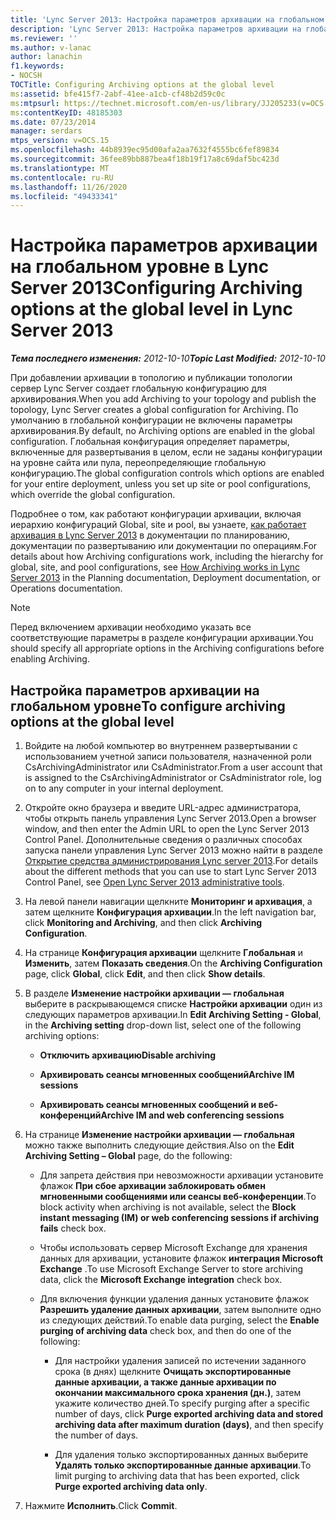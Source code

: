 ```yaml
---
title: 'Lync Server 2013: Настройка параметров архивации на глобальном уровне'
description: 'Lync Server 2013: Настройка параметров архивации на глобальном уровне.'
ms.reviewer: ''
ms.author: v-lanac
author: lanachin
f1.keywords:
- NOCSH
TOCTitle: Configuring Archiving options at the global level
ms:assetid: bfe415f7-2abf-41ee-a1cb-cf48b2d59c0c
ms:mtpsurl: https://technet.microsoft.com/en-us/library/JJ205233(v=OCS.15)
ms:contentKeyID: 48185303
ms.date: 07/23/2014
manager: serdars
mtps_version: v=OCS.15
ms.openlocfilehash: 44b8939ec95d00afa2aa7632f4555bc6fef89834
ms.sourcegitcommit: 36fee89bb887bea4f18b19f17a8c69daf5bc423d
ms.translationtype: MT
ms.contentlocale: ru-RU
ms.lasthandoff: 11/26/2020
ms.locfileid: "49433341"
---
```

# <a name="configuring-archiving-options-at-the-global-level-in-lync-server-2013"></a><span data-ttu-id="b1b62-103">Настройка параметров архивации на глобальном уровне в Lync Server 2013</span><span class="sxs-lookup"><span data-stu-id="b1b62-103">Configuring Archiving options at the global level in Lync Server 2013</span></span>

<div data-xmlns="http://www.w3.org/1999/xhtml">

<div class="topic" data-xmlns="http://www.w3.org/1999/xhtml" data-msxsl="urn:schemas-microsoft-com:xslt" data-cs="https://msdn.microsoft.com/">

<div data-asp="https://msdn2.microsoft.com/asp">



</div>

<div id="mainSection">

<div id="mainBody"><span data-ttu-id="b1b62-104">

<span> </span></span><span class="sxs-lookup"><span data-stu-id="b1b62-104">

<span> </span></span></span>

<span data-ttu-id="b1b62-105">_**Тема последнего изменения:** 2012-10-10_</span><span class="sxs-lookup"><span data-stu-id="b1b62-105">_**Topic Last Modified:** 2012-10-10_</span></span>

<span data-ttu-id="b1b62-106">При добавлении архивации в топологию и публикации топологии сервер Lync Server создает глобальную конфигурацию для архивирования.</span><span class="sxs-lookup"><span data-stu-id="b1b62-106">When you add Archiving to your topology and publish the topology, Lync Server creates a global configuration for Archiving.</span></span> <span data-ttu-id="b1b62-107">По умолчанию в глобальной конфигурации не включены параметры архивирования.</span><span class="sxs-lookup"><span data-stu-id="b1b62-107">By default, no Archiving options are enabled in the global configuration.</span></span> <span data-ttu-id="b1b62-108">Глобальная конфигурация определяет параметры, включенные для развертывания в целом, если не заданы конфигурации на уровне сайта или пула, переопределяющие глобальную конфигурацию.</span><span class="sxs-lookup"><span data-stu-id="b1b62-108">The global configuration controls which options are enabled for your entire deployment, unless you set up site or pool configurations, which override the global configuration.</span></span>

<span data-ttu-id="b1b62-109">Подробнее о том, как работают конфигурации архивации, включая иерархию конфигураций Global, site и pool, вы узнаете, [как работает архивация в Lync Server 2013](lync-server-2013-how-archiving-works.md) в документации по планированию, документации по развертыванию или документации по операциям.</span><span class="sxs-lookup"><span data-stu-id="b1b62-109">For details about how Archiving configurations work, including the hierarchy for global, site, and pool configurations, see [How Archiving works in Lync Server 2013](lync-server-2013-how-archiving-works.md) in the Planning documentation, Deployment documentation, or Operations documentation.</span></span>

<div>


> [!NOTE]  
> <span data-ttu-id="b1b62-110">Перед включением архивации необходимо указать все соответствующие параметры в разделе конфигурации архивации.</span><span class="sxs-lookup"><span data-stu-id="b1b62-110">You should specify all appropriate options in the Archiving configurations before enabling Archiving.</span></span>



</div>

<div>

## <a name="to-configure-archiving-options-at-the-global-level"></a><span data-ttu-id="b1b62-111">Настройка параметров архивации на глобальном уровне</span><span class="sxs-lookup"><span data-stu-id="b1b62-111">To configure archiving options at the global level</span></span>

1.  <span data-ttu-id="b1b62-112">Войдите на любой компьютер во внутреннем развертывании с использованием учетной записи пользователя, назначенной роли CsArchivingAdministrator или CsAdministrator.</span><span class="sxs-lookup"><span data-stu-id="b1b62-112">From a user account that is assigned to the CsArchivingAdministrator or CsAdministrator role, log on to any computer in your internal deployment.</span></span>

2.  <span data-ttu-id="b1b62-113">Откройте окно браузера и введите URL-адрес администратора, чтобы открыть панель управления Lync Server 2013.</span><span class="sxs-lookup"><span data-stu-id="b1b62-113">Open a browser window, and then enter the Admin URL to open the Lync Server 2013 Control Panel.</span></span> <span data-ttu-id="b1b62-114">Дополнительные сведения о различных способах запуска панели управления Lync Server 2013 можно найти в разделе [Открытие средства администрирования Lync server 2013](lync-server-2013-open-lync-server-administrative-tools.md).</span><span class="sxs-lookup"><span data-stu-id="b1b62-114">For details about the different methods that you can use to start Lync Server 2013 Control Panel, see [Open Lync Server 2013 administrative tools](lync-server-2013-open-lync-server-administrative-tools.md).</span></span>

3.  <span data-ttu-id="b1b62-115">На левой панели навигации щелкните **Мониторинг и архивация**, а затем щелкните **Конфигурация архивации**.</span><span class="sxs-lookup"><span data-stu-id="b1b62-115">In the left navigation bar, click **Monitoring and Archiving**, and then click **Archiving Configuration**.</span></span>

4.  <span data-ttu-id="b1b62-116">На странице **Конфигурация архивации** щелкните **Глобальная** и **Изменить**, затем **Показать сведения**.</span><span class="sxs-lookup"><span data-stu-id="b1b62-116">On the **Archiving Configuration** page, click **Global**, click **Edit**, and then click **Show details**.</span></span>

5.  <span data-ttu-id="b1b62-117">В разделе **Изменение настройки архивации — глобальная** выберите в раскрывающемся списке **Настройки архивации** один из следующих параметров архивации.</span><span class="sxs-lookup"><span data-stu-id="b1b62-117">In **Edit Archiving Setting - Global**, in the **Archiving setting** drop-down list, select one of the following archiving options:</span></span>
    
      - <span data-ttu-id="b1b62-118">**Отключить архивацию**</span><span class="sxs-lookup"><span data-stu-id="b1b62-118">**Disable archiving**</span></span>
    
      - <span data-ttu-id="b1b62-119">**Архивировать сеансы мгновенных сообщений**</span><span class="sxs-lookup"><span data-stu-id="b1b62-119">**Archive IM sessions**</span></span>
    
      - <span data-ttu-id="b1b62-120">**Архивировать сеансы мгновенных сообщений и веб-конференций**</span><span class="sxs-lookup"><span data-stu-id="b1b62-120">**Archive IM and web conferencing sessions**</span></span>

6.  <span data-ttu-id="b1b62-121">На странице **Изменение настройки архивации — глобальная** можно также выполнить следующие действия.</span><span class="sxs-lookup"><span data-stu-id="b1b62-121">Also on the **Edit Archiving Setting – Global** page, do the following:</span></span>
    
      - <span data-ttu-id="b1b62-122">Для запрета действия при невозможности архивации установите флажок **При сбое архивации заблокировать обмен мгновенными сообщениями или сеансы веб-конференции**.</span><span class="sxs-lookup"><span data-stu-id="b1b62-122">To block activity when archiving is not available, select the **Block instant messaging (IM) or web conferencing sessions if archiving fails** check box.</span></span>
    
      - <span data-ttu-id="b1b62-123">Чтобы использовать сервер Microsoft Exchange для хранения данных для архивации, установите флажок **интеграция Microsoft Exchange** .</span><span class="sxs-lookup"><span data-stu-id="b1b62-123">To use Microsoft Exchange Server to store archiving data, click the **Microsoft Exchange integration** check box.</span></span>
    
      - <span data-ttu-id="b1b62-124">Для включения функции удаления данных установите флажок **Разрешить удаление данных архивации**, затем выполните одно из следующих действий.</span><span class="sxs-lookup"><span data-stu-id="b1b62-124">To enable data purging, select the **Enable purging of archiving data** check box, and then do one of the following:</span></span>
        
          - <span data-ttu-id="b1b62-125">Для настройки удаления записей по истечении заданного срока (в днях) щелкните **Очищать экспортированные данные архивации, а также данные архивации по окончании максимального срока хранения (дн.)**, затем укажите количество дней.</span><span class="sxs-lookup"><span data-stu-id="b1b62-125">To specify purging after a specific number of days, click **Purge exported archiving data and stored archiving data after maximum duration (days)**, and then specify the number of days.</span></span>
        
          - <span data-ttu-id="b1b62-126">Для удаления только экспортированных данных выберите **Удалять только экспортированные данные архивации**.</span><span class="sxs-lookup"><span data-stu-id="b1b62-126">To limit purging to archiving data that has been exported, click **Purge exported archiving data only**.</span></span>

7.  <span data-ttu-id="b1b62-127">Нажмите **Исполнить**.</span><span class="sxs-lookup"><span data-stu-id="b1b62-127">Click **Commit**.</span></span>

<span data-ttu-id="b1b62-128"></div>

</div>

<span> </span>

</div>

</div>

</span><span class="sxs-lookup"><span data-stu-id="b1b62-128"></div>

</div>

<span> </span>

</div>

</div>

</span></span></div>

